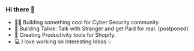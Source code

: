 ### Hi there 👋

<!--
**himanshua790/himanshua790** is a ✨ _special_ ✨ repository because its `README.md` (this file) appears on your GitHub profile.

Here are some ideas to get you started:

- 🔭 I’m currently working as Freelance Shopify App Developer
- 🌱 I’m currently learning MERN Stack and Web3
- 👯 I’m looking to collaborate on 
- 🤔 I’m looking for help with ...
- 💬 Ask me about ...
- 📫 How to reach me: ...
- 😄 Pronouns: ...
- ⚡ Fun fact: ...
-->
- 👨‍💻 Building something cool for Cyber Security community.
- 🔖 Building Talkie: Talk with Stranger and get Paid for real. (postponed)
- 💸 Creating Productivity tools for Shopify.
- 💻 I love working on Interesting Ideas 💡
